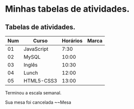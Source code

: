 # Minhas tabelas de atividades.
 
## Tabelas de atividades.

Num|Curso | Horários | Marca
---|---|---|---
01|JavaScript | 7:30 |
02|MySQL | 10:00
03|Inglês | 10:30
04|Lunch | 12:00
05|HTML5-CSS3 | 13:00

Terminou a escala semanal.

Sua mesa foi cancelada ~~Mesa         






